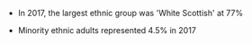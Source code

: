 -   In 2017, the largest ethnic group was 'White Scottish' at 77%

-   Minority ethnic adults represented 4.5% in 2017
